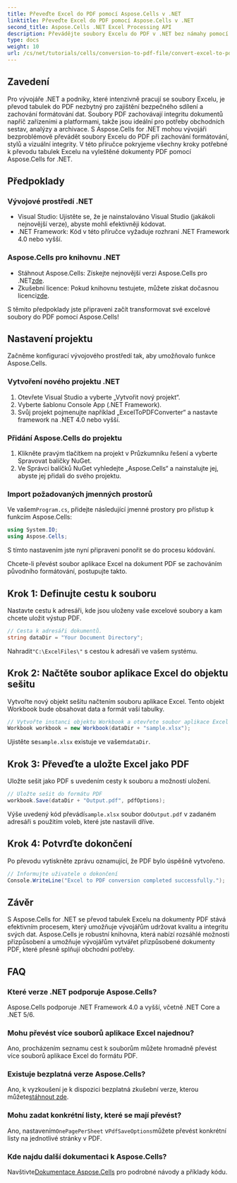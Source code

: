 ```yaml
---
title: Převeďte Excel do PDF pomocí Aspose.Cells v .NET
linktitle: Převeďte Excel do PDF pomocí Aspose.Cells v .NET
second_title: Aspose.Cells .NET Excel Processing API
description: Převádějte soubory Excelu do PDF v .NET bez námahy pomocí Aspose.Cells. Tento podrobný průvodce poskytuje vývojářům .NET úryvky kódu, tipy pro nastavení a časté dotazy k řešení problémů.
type: docs
weight: 10
url: /cs/net/tutorials/cells/conversion-to-pdf-file/convert-excel-to-pdf/
---
```

## Zavedení

Pro vývojáře .NET a podniky, které intenzivně pracují se soubory Excelu, je převod tabulek do PDF nezbytný pro zajištění bezpečného sdílení a zachování formátování dat. Soubory PDF zachovávají integritu dokumentů napříč zařízeními a platformami, takže jsou ideální pro potřeby obchodních sestav, analýzy a archivace. S Aspose.Cells for .NET mohou vývojáři bezproblémově převádět soubory Excelu do PDF při zachování formátování, stylů a vizuální integrity. V této příručce pokryjeme všechny kroky potřebné k převodu tabulek Excelu na vyleštěné dokumenty PDF pomocí Aspose.Cells for .NET.

## Předpoklady

### Vývojové prostředí .NET
- Visual Studio: Ujistěte se, že je nainstalováno Visual Studio (jakákoli nejnovější verze), abyste mohli efektivněji kódovat.
- .NET Framework: Kód v této příručce vyžaduje rozhraní .NET Framework 4.0 nebo vyšší.

### Aspose.Cells pro knihovnu .NET
-  Stáhnout Aspose.Cells: Získejte nejnovější verzi Aspose.Cells pro .NET[zde](https://releases.aspose.com/cells/net/).
- Zkušební licence: Pokud knihovnu testujete, můžete získat dočasnou licenci[zde](https://purchase.conholdate.com/temporary-license/).

S těmito předpoklady jste připraveni začít transformovat své excelové soubory do PDF pomocí Aspose.Cells!

## Nastavení projektu

Začněme konfigurací vývojového prostředí tak, aby umožňovalo funkce Aspose.Cells.

### Vytvoření nového projektu .NET
1. Otevřete Visual Studio a vyberte „Vytvořit nový projekt“.
2. Vyberte šablonu Console App (.NET Framework).
3. Svůj projekt pojmenujte například „ExcelToPDFConverter“ a nastavte framework na .NET 4.0 nebo vyšší.

### Přidání Aspose.Cells do projektu
1. Klikněte pravým tlačítkem na projekt v Průzkumníku řešení a vyberte Spravovat balíčky NuGet.
2. Ve Správci balíčků NuGet vyhledejte „Aspose.Cells“ a nainstalujte jej, abyste jej přidali do svého projektu.

### Import požadovaných jmenných prostorů
 Ve vašem`Program.cs`, přidejte následující jmenné prostory pro přístup k funkcím Aspose.Cells:
```csharp
using System.IO;
using Aspose.Cells;
```

S tímto nastavením jste nyní připraveni ponořit se do procesu kódování.

Chcete-li převést soubor aplikace Excel na dokument PDF se zachováním původního formátování, postupujte takto.

## Krok 1: Definujte cestu k souboru
Nastavte cestu k adresáři, kde jsou uloženy vaše excelové soubory a kam chcete uložit výstup PDF.

```csharp
// Cesta k adresáři dokumentů.
string dataDir = "Your Document Directory";
```

 Nahradit`"C:\ExcelFiles\"` s cestou k adresáři ve vašem systému.

## Krok 2: Načtěte soubor aplikace Excel do objektu sešitu
Vytvořte nový objekt sešitu načtením souboru aplikace Excel. Tento objekt Workbook bude obsahovat data a formát vaší tabulky.

```csharp
// Vytvořte instanci objektu Workbook a otevřete soubor aplikace Excel
Workbook workbook = new Workbook(dataDir + "sample.xlsx");
```

 Ujistěte se`sample.xlsx` existuje ve vašem`dataDir`.

## Krok 3: Převeďte a uložte Excel jako PDF
Uložte sešit jako PDF s uvedením cesty k souboru a možností uložení.

```csharp
// Uložte sešit do formátu PDF
workbook.Save(dataDir + "Output.pdf", pdfOptions);
```

 Výše uvedený kód převádí`sample.xlsx` soubor do`Output.pdf` v zadaném adresáři s použitím voleb, které jste nastavili dříve.

## Krok 4: Potvrďte dokončení
Po převodu vytiskněte zprávu oznamující, že PDF bylo úspěšně vytvořeno.

```csharp
// Informujte uživatele o dokončení
Console.WriteLine("Excel to PDF conversion completed successfully.");
```

## Závěr

S Aspose.Cells for .NET se převod tabulek Excelu na dokumenty PDF stává efektivním procesem, který umožňuje vývojářům udržovat kvalitu a integritu svých dat. Aspose.Cells je robustní knihovna, která nabízí rozsáhlé možnosti přizpůsobení a umožňuje vývojářům vytvářet přizpůsobené dokumenty PDF, které přesně splňují obchodní potřeby.

## FAQ

### Které verze .NET podporuje Aspose.Cells?
Aspose.Cells podporuje .NET Framework 4.0 a vyšší, včetně .NET Core a .NET 5/6.

### Mohu převést více souborů aplikace Excel najednou?
Ano, procházením seznamu cest k souborům můžete hromadně převést více souborů aplikace Excel do formátu PDF.

### Existuje bezplatná verze Aspose.Cells?
 Ano, k vyzkoušení je k dispozici bezplatná zkušební verze, kterou můžete[stáhnout zde](https://releases.aspose.com/cells/net/).

### Mohu zadat konkrétní listy, které se mají převést?
 Ano, nastavením`OnePagePerSheet` v`PdfSaveOptions`můžete převést konkrétní listy na jednotlivé stránky v PDF.

### Kde najdu další dokumentaci k Aspose.Cells?
 Navštivte[Dokumentace Aspose.Cells](https://reference.aspose.com/cells/net/) pro podrobné návody a příklady kódu. 